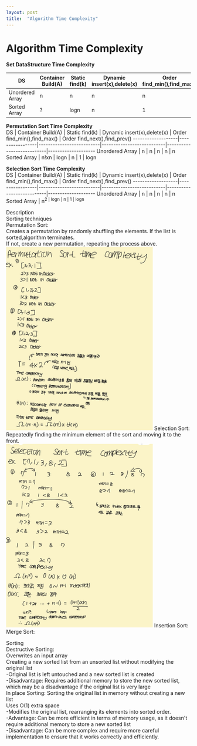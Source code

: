 ```yaml
---
layout: post
title:  "Algorithm Time Complexity"
---
```


# Algorithm Time Complexity 

**Set DataStructure Time Complexity** <br/>

DS            | Container Build(A)  | Static find(k) | Dynamic insert(x),delete(x) | Order find_min(),find_max() | Order find_next(),find_prev() 
-------------------|-----------------|--------------------------|---------------------------|---------------------------|--------------------
Unordered Array |   n    | n  | n  |   n |   n
Sorted Array | ? | logn | n | 1 | logn



**Permutation Sort Time Complexity** <br/>
DS            | Container Build(A)  | Static find(k) | Dynamic insert(x),delete(x) | Order find_min(),find_max() | Order find_next(),find_prev() 
-------------------|-----------------|--------------------------|---------------------------|---------------------------|--------------------
Unordered Array |   n    | n  | n  |   n |   n
Sorted Array | n!xn | logn | n | 1 | logn


**Selection Sort Time Complexity** <br/>
DS            | Container Build(A)  | Static find(k) | Dynamic insert(x),delete(x) | Order find_min(),find_max() | Order find_next(),find_prev() 
-------------------|-----------------|--------------------------|---------------------------|---------------------------|--------------------
Unordered Array |   n    | n  | n  |   n |   n
Sorted Array | n<sup>2 | logn | n | 1 | logn

Description <br/>
Sorting techniques <br/>
Permutation Sort: <br/>
Creates a permutation by randomly shuffling the elements. If the list is sorted,algorithm terminates. <br/>
If not, create a new permutation, repeating the process above.  <br/>
<img src="/_images/Permutation_Tc.jpg" width="400" height="500">
Selection Sort: <br/>
Repeatedly finding the minimum element of the sort and moving it to the front. <br/>
<img src="/_images/Selection_Tc.jpg" width="400" height="500">
Insertion Sort: <br/>
Merge Sort: <br/>

Sorting <br/>
Destructive Sorting: <br/>
Overwrites an input array <br/>
Creating a new sorted list from an unsorted list without modifying the original list<br/> 
-Original list is left untouched and a new sorted list is created <br/>
-Disadvantage: Requires additional memory to store the new sorted list, which may be a disadvantage if the original list is very large <br/>
In place Sorting: Sorting the original list in memory without creating a new list<br/> 
Uses O(1) extra space <br/>
-Modifies the original list, rearranging its elements into sorted order. <br/>
-Advantage: Can be more efficient in terms of memory usage, as it doesn't require additional memory to store a new sorted list <br/>
-Disadvantage: Can be more complex and require more careful implementation to ensure that it works correctly and efficiently. <br/>

